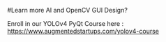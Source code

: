 #Learn more AI and OpenCV GUI Design?

Enroll in our YOLOv4 PyQt Course here : 
https://www.augmentedstartups.com/yolov4-course